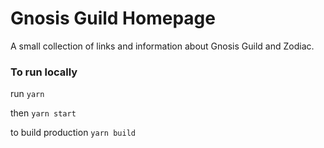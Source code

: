 # Gnosis Guild Homepage

A small collection of links and information about Gnosis Guild and Zodiac.

### To run locally

run
`yarn`

then
`yarn start`

to build production
`yarn build`
